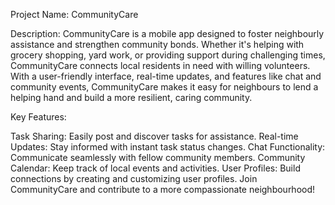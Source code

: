 Project Name: CommunityCare

Description:
CommunityCare is a mobile app designed to foster neighbourly assistance and strengthen community bonds. Whether it's helping with grocery shopping, yard work, or providing support during challenging times, CommunityCare connects local residents in need with willing volunteers. With a user-friendly interface, real-time updates, and features like chat and community events, CommunityCare makes it easy for neighbours to lend a helping hand and build a more resilient, caring community.

Key Features:

Task Sharing: Easily post and discover tasks for assistance.
Real-time Updates: Stay informed with instant task status changes.
Chat Functionality: Communicate seamlessly with fellow community members.
Community Calendar: Keep track of local events and activities.
User Profiles: Build connections by creating and customizing user profiles.
Join CommunityCare and contribute to a more compassionate neighbourhood!
